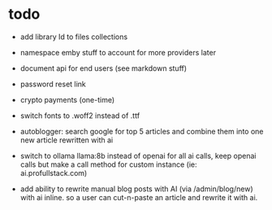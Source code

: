# todo

-   add library Id to files collections

-   namespace emby stuff to account for more providers later
-   document api for end users (see markdown stuff)
-   password reset link
-   crypto payments (one-time)
-   switch fonts to .woff2 instead of .ttf
-   autoblogger: search google for top 5 articles and combine them into one new article rewritten with ai
-   switch to ollama llama:8b instead of openai for all ai calls, keep openai calls but make a call method for custom instance (ie: ai.profullstack.com)
-   add ability to rewrite manual blog posts with AI (via /admin/blog/new) with ai inline. so a user can cut-n-paste an article and rewrite it with ai.
